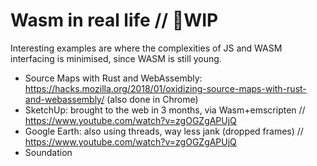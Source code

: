# Wasm in real life // 🚧WIP

Interesting examples are where the complexities of JS and WASM interfacing is minimised, since WASM is still young.  

- Source Maps with Rust and WebAssembly: https://hacks.mozilla.org/2018/01/oxidizing-source-maps-with-rust-and-webassembly/  (also done in Chrome) 
- SketchUp: brought to the web in 3 months, via Wasm+emscripten    // https://www.youtube.com/watch?v=zgOGZgAPUjQ   
- Google Earth: also using threads, way less jank (dropped frames) // https://www.youtube.com/watch?v=zgOGZgAPUjQ 
- Soundation



